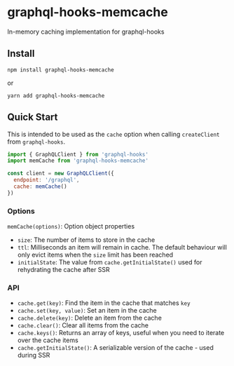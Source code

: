 # graphql-hooks-memcache

In-memory caching implementation for graphql-hooks

## Install

`npm install graphql-hooks-memcache`

or

`yarn add graphql-hooks-memcache`

## Quick Start

This is intended to be used as the `cache` option when calling `createClient` from `graphql-hooks`.

```js
import { GraphQLClient } from 'graphql-hooks'
import memCache from 'graphql-hooks-memcache'

const client = new GraphQLClient({
  endpoint: '/graphql',
  cache: memCache()
})
```

### Options

`memCache(options)`: Option object properties

- `size`: The number of items to store in the cache
- `ttl`: Milliseconds an item will remain in cache. The default behaviour will only evict items when the `size` limit has been reached
- `initialState`: The value from `cache.getInitialState()` used for rehydrating the cache after SSR

### API

- `cache.get(key)`: Find the item in the cache that matches `key`
- `cache.set(key, value)`: Set an item in the cache
- `cache.delete(key)`: Delete an item from the cache
- `cache.clear()`: Clear all items from the cache
- `cache.keys()`: Returns an array of keys, useful when you need to iterate over the cache items
- `cache.getInitialState()`: A serializable version of the cache - used during SSR
